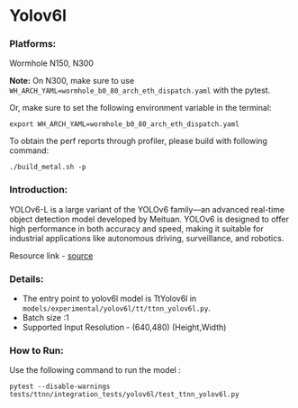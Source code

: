# Yolov6l

### Platforms:

Wormhole N150, N300

**Note:** On N300, make sure to use `WH_ARCH_YAML=wormhole_b0_80_arch_eth_dispatch.yaml` with the pytest.

Or, make sure to set the following environment variable in the terminal:
```
export WH_ARCH_YAML=wormhole_b0_80_arch_eth_dispatch.yaml
```

To obtain the perf reports through profiler, please build with following command:
```
./build_metal.sh -p
```

### Introduction:
YOLOv6-L is a large variant of the YOLOv6 family—an advanced real-time object detection model developed by Meituan. YOLOv6 is designed to offer high performance in both accuracy and speed, making it suitable for industrial applications like autonomous driving, surveillance, and robotics.

Resource link - [source](https://github.com/meituan/YOLOv6)

### Details:
- The entry point to yolov6l model is TtYolov6l in `models/experimental/yolov6l/tt/ttnn_yolov6l.py`.
- Batch size :1
- Supported Input Resolution - (640,480) (Height,Width)

### How to Run:

Use the following command to run the model :
```
pytest --disable-warnings tests/ttnn/integration_tests/yolov6l/test_ttnn_yolov6l.py
```
